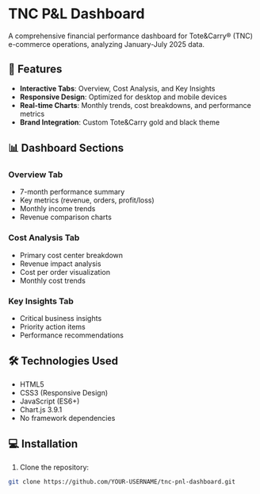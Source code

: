 # TNC P&L Dashboard

A comprehensive financial performance dashboard for Tote&Carry® (TNC) e-commerce operations, analyzing January-July 2025 data.

## 🚀 Features

- **Interactive Tabs**: Overview, Cost Analysis, and Key Insights
- **Responsive Design**: Optimized for desktop and mobile devices
- **Real-time Charts**: Monthly trends, cost breakdowns, and performance metrics
- **Brand Integration**: Custom Tote&Carry gold and black theme

## 📊 Dashboard Sections

### Overview Tab
- 7-month performance summary
- Key metrics (revenue, orders, profit/loss)
- Monthly income trends
- Revenue comparison charts

### Cost Analysis Tab
- Primary cost center breakdown
- Revenue impact analysis
- Cost per order visualization
- Monthly cost trends

### Key Insights Tab
- Critical business insights
- Priority action items
- Performance recommendations

## 🛠️ Technologies Used

- HTML5
- CSS3 (Responsive Design)
- JavaScript (ES6+)
- Chart.js 3.9.1
- No framework dependencies

## 💻 Installation

1. Clone the repository:
```bash
git clone https://github.com/YOUR-USERNAME/tnc-pnl-dashboard.git
